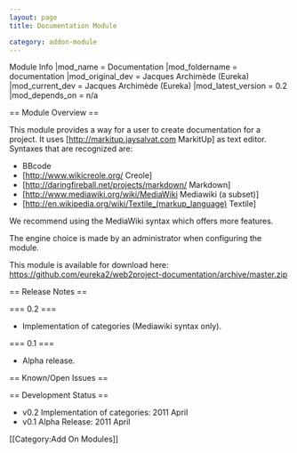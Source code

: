 ```yaml
---
layout: page
title: Documentation Module

category: addon-module
---
```


Module Info
 |mod_name = Documentation
 |mod_foldername = documentation
 |mod_original_dev = Jacques Archimède (Eureka)
 |mod_current_dev = Jacques Archimède (Eureka)
 |mod_latest_version = 0.2
 |mod_depends_on = n/a

== Module Overview ==

This module provides a way for a user to create documentation for a project.
It uses [http://markitup.jaysalvat.com MarkitUp] as text editor.
Syntaxes that are recognized are:
* BBcode
* [http://www.wikicreole.org/ Creole]
* [http://daringfireball.net/projects/markdown/ Markdown]
* [http://www.mediawiki.org/wiki/MediaWiki Mediawiki (a subset)]
* [http://en.wikipedia.org/wiki/Textile_(markup_language) Textile]

We recommend using the MediaWiki syntax which offers more features.

The engine choice is made ​​by an administrator when configuring the module.

This module is available for download here: https://github.com/eureka2/web2project-documentation/archive/master.zip

== Release Notes ==

=== 0.2 ===

* Implementation of categories (Mediawiki syntax only).

=== 0.1 ===

* Alpha release.

== Known/Open Issues ==

== Development Status ==

*  v0.2 Implementation of categories: 2011 April
*  v0.1 Alpha Release: 2011 April

[[Category:Add On Modules]]